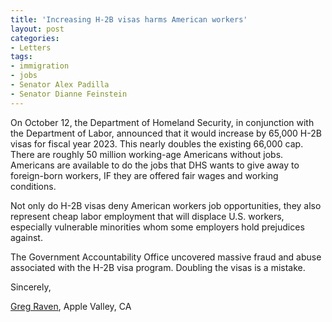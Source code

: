```yaml
---
title: 'Increasing H-2B visas harms American workers'
layout: post
categories:
- Letters
tags:
- immigration
- jobs
- Senator Alex Padilla
- Senator Dianne Feinstein
---
```


On October 12, the Department of Homeland Security, in conjunction with the Department of Labor, announced that it would increase by 65,000 H-2B visas for fiscal year 2023. This nearly doubles the existing 66,000 cap. There are roughly 50 million working-age Americans without jobs. Americans are available to do the jobs that DHS wants to give away to foreign-born workers, IF they are offered fair wages and working conditions.

Not only do H-2B visas deny American workers job opportunities, they also represent cheap labor employment that will displace U.S. workers, especially vulnerable minorities whom some employers hold prejudices against.

The Government Accountability Office uncovered massive fraud and abuse associated with the H-2B visa program. Doubling the visas is a mistake.

Sincerely,

[Greg Raven](https://www.gregraven.org/), Apple Valley, CA